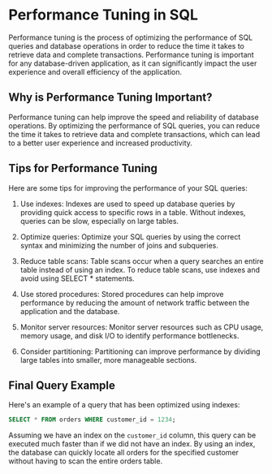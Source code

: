 # Performance Tuning in SQL

Performance tuning is the process of optimizing the performance of SQL queries and database operations in order to reduce the time it takes to retrieve data and complete transactions. Performance tuning is important for any database-driven application, as it can significantly impact the user experience and overall efficiency of the application.

## Why is Performance Tuning Important?

Performance tuning can help improve the speed and reliability of database operations. By optimizing the performance of SQL queries, you can reduce the time it takes to retrieve data and complete transactions, which can lead to a better user experience and increased productivity.

## Tips for Performance Tuning

Here are some tips for improving the performance of your SQL queries:

1. Use indexes: Indexes are used to speed up database queries by providing quick access to specific rows in a table. Without indexes, queries can be slow, especially on large tables.

2. Optimize queries: Optimize your SQL queries by using the correct syntax and minimizing the number of joins and subqueries.

3. Reduce table scans: Table scans occur when a query searches an entire table instead of using an index. To reduce table scans, use indexes and avoid using SELECT * statements.

4. Use stored procedures: Stored procedures can help improve performance by reducing the amount of network traffic between the application and the database.

5. Monitor server resources: Monitor server resources such as CPU usage, memory usage, and disk I/O to identify performance bottlenecks.

6. Consider partitioning: Partitioning can improve performance by dividing large tables into smaller, more manageable sections.

## Final Query Example

Here's an example of a query that has been optimized using indexes:

```sql
SELECT * FROM orders WHERE customer_id = 1234;
```

Assuming we have an index on the `customer_id` column, this query can be executed much faster than if we did not have an index. By using an index, the database can quickly locate all orders for the specified customer without having to scan the entire orders table.